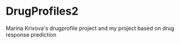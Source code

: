 # DrugProfiles2
Marina Krivova's drugprofile project
and my project based on drug response prediction
